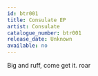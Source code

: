 ```yaml
---
id: btr001
title: Consulate EP 
artist: Consulate
catalogue_number: btr001
release_date: Unknown
available: no
---
```

Big and ruff, come get it. roar 
